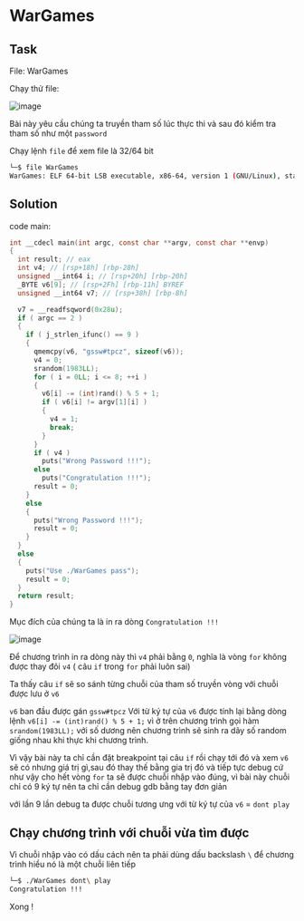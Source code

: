 # **WarGames**

## Task

File: WarGames

Chạy thử file: 

![image](https://user-images.githubusercontent.com/31529599/120932269-4e822e00-c71f-11eb-951a-674c63b15ae2.png)

Bài này yêu cầu chúng ta truyền tham số lúc thực thi và sau đó kiểm tra tham số như một `password`

Chạy lệnh `file` để xem file là 32/64 bit

```bash
└─$ file WarGames
WarGames: ELF 64-bit LSB executable, x86-64, version 1 (GNU/Linux), statically linked, BuildID[sha1]=9a0e6dfa0e34cb42a1d5524f94d26424fff8625e, for GNU/Linux 3.2.0, not stripped
```

## Solution

code main:

```c
int __cdecl main(int argc, const char **argv, const char **envp)
{
  int result; // eax
  int v4; // [rsp+18h] [rbp-28h]
  unsigned __int64 i; // [rsp+20h] [rbp-20h]
  _BYTE v6[9]; // [rsp+2Fh] [rbp-11h] BYREF
  unsigned __int64 v7; // [rsp+38h] [rbp-8h]

  v7 = __readfsqword(0x28u);
  if ( argc == 2 )
  {
    if ( j_strlen_ifunc() == 9 )
    {
      qmemcpy(v6, "gssw#tpcz", sizeof(v6));
      v4 = 0;
      srandom(1983LL);
      for ( i = 0LL; i <= 8; ++i )
      {
        v6[i] -= (int)rand() % 5 + 1;
        if ( v6[i] != argv[1][i] )
        {
          v4 = 1;
          break;
        }
      }
      if ( v4 )
        puts("Wrong Password !!!");
      else
        puts("Congratulation !!!");
      result = 0;
    }
    else
    {
      puts("Wrong Password !!!");
      result = 0;
    }
  }
  else
  {
    puts("Use ./WarGames pass");
    result = 0;
  }
  return result;
}
```


Mục đích của chúng ta là in ra dòng `Congratulation !!!`

![image](https://user-images.githubusercontent.com/31529599/120932483-28a95900-c720-11eb-8c3e-d58ae2c7434f.png)

Để chương trình in ra dòng này thì `v4` phải bằng `0`, nghĩa là vòng `for` không được thay đôi `v4` ( câu `if` trong `for` phải luôn sai)

Ta thấy câu `if` sẽ so sánh từng chuỗi của tham số truyền vòng với chuỗi được lưu ở `v6`

`v6` ban đầu được gán `gssw#tpcz`
Với từ ký tự của `v6` được tính lại bằng dòng lệnh `v6[i] -= (int)rand() % 5 + 1;` vì ở trên chương trình gọi hàm `srandom(1983LL);` với số dương nên chương trình sẽ sinh ra dãy số random giống nhau khi thực khi chương trình.

Vì vậy bài này ta chỉ cần đặt breakpoint tại câu `if` rồi chạy tới đó và xem `v6` sẽ có nhưng giá trị gì,sau đó thay thế bằng gia trị đó và tiếp tực debug cứ như vậy cho hết vòng `for` ta sẽ được chuỗi nhập vào đúng, vì bài này chuỗi chỉ có 9 ký tự nên ta chỉ cần debug gdb bằng tay đơn giản

với lần 9 lần debug ta được chuỗi tương ưng với từ ký tự của `v6` = `dont play`

## Chạy chương trình với chuỗi vừa tìm được 

Vì chuỗi nhập vào có dấu cách nên ta phải dùng dấu backslash `\` để chương trình hiểu nó là một chuỗi liên tiếp

```bash
└─$ ./WarGames dont\ play
Congratulation !!!
```

Xong !
